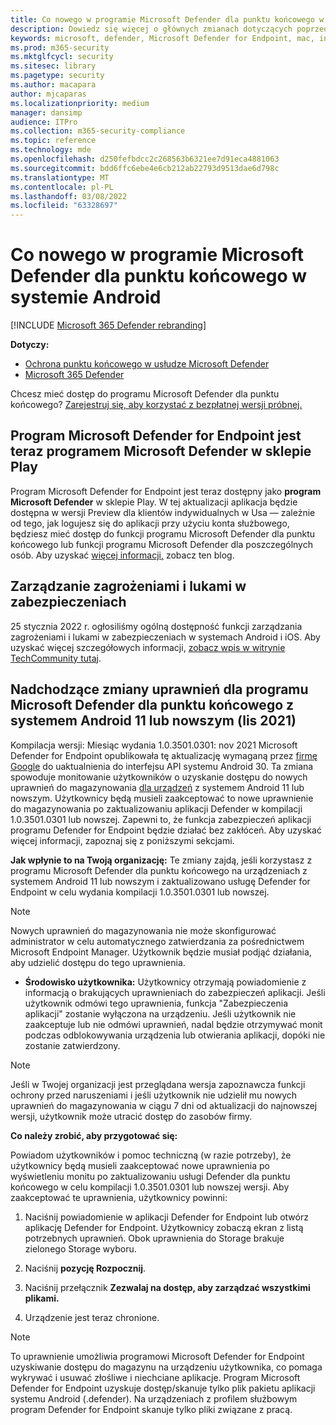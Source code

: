 ```yaml
---
title: Co nowego w programie Microsoft Defender dla punktu końcowego w systemie Android
description: Dowiedz się więcej o głównych zmianach dotyczących poprzednich wersji programu Microsoft Defender dla punktu końcowego w systemie Android.
keywords: microsoft, defender, Microsoft Defender for Endpoint, mac, installation, macos, whatsnew
ms.prod: m365-security
ms.mktglfcycl: security
ms.sitesec: library
ms.pagetype: security
ms.author: macapara
author: mjcaparas
ms.localizationpriority: medium
manager: dansimp
audience: ITPro
ms.collection: m365-security-compliance
ms.topic: reference
ms.technology: mde
ms.openlocfilehash: d250fefbdcc2c268563b6321ee7d91eca4881063
ms.sourcegitcommit: bdd6ffc6ebe4e6cb212ab22793d9513dae6d798c
ms.translationtype: MT
ms.contentlocale: pl-PL
ms.lasthandoff: 03/08/2022
ms.locfileid: "63328697"
---
```

# <a name="whats-new-in-microsoft-defender-for-endpoint-on-android"></a>Co nowego w programie Microsoft Defender dla punktu końcowego w systemie Android

[!INCLUDE [Microsoft 365 Defender rebranding](../../includes/microsoft-defender.md)]

**Dotyczy:**
- [Ochrona punktu końcowego w usłudze Microsoft Defender](https://go.microsoft.com/fwlink/p/?linkid=2154037)
- [Microsoft 365 Defender](https://go.microsoft.com/fwlink/?linkid=2118804)

Chcesz mieć dostęp do programu Microsoft Defender dla punktu końcowego? [Zarejestruj się, aby korzystać z bezpłatnej wersji próbnej.](https://signup.microsoft.com/create-account/signup?products=7f379fee-c4f9-4278-b0a1-e4c8c2fcdf7e&ru=https://aka.ms/MDEp2OpenTrial?ocid=docs-wdatp-exposedapis-abovefoldlink)

## <a name="microsoft-defender-for-endpoint-is-now-microsoft-defender-in-the-play-store"></a>Program Microsoft Defender for Endpoint jest teraz programem Microsoft Defender w sklepie Play

Program Microsoft Defender for Endpoint jest teraz dostępny jako **program Microsoft Defender** w sklepie Play. W tej aktualizacji aplikacja będzie dostępna w wersji Preview dla klientów indywidualnych  w Usa — zależnie od tego, jak logujesz się do aplikacji przy użyciu konta służbowego, będziesz mieć dostęp do funkcji programu Microsoft Defender dla punktu końcowego lub funkcji programu Microsoft Defender dla poszczególnych osób. Aby uzyskać [więcej informacji,](https://www.microsoft.com/en-us/microsoft-365/microsoft-defender-for-individuals) zobacz ten blog.

## <a name="threat-and-vulnerability-management"></a>Zarządzanie zagrożeniami i lukami w zabezpieczeniach

25 stycznia 2022 r. ogłosiliśmy ogólną dostępność funkcji zarządzania zagrożeniami i lukami w zabezpieczeniach w systemach Android i iOS. Aby uzyskać więcej szczegółowych informacji, [zobacz wpis w witrynie TechCommunity tutaj](https://techcommunity.microsoft.com/t5/microsoft-defender-for-endpoint/announcing-general-availability-of-vulnerability-management/ba-p/3071663).

## <a name="upcoming-permission-changes-for-microsoft-defender-for-endpoint-running-android-11-or-later-nov-2021"></a>Nadchodzące zmiany uprawnień dla programu Microsoft Defender dla punktu końcowego z systemem Android 11 lub nowszym (lis 2021)

Kompilacja wersji: Miesiąc wydania 1.0.3501.0301: nov 2021 Microsoft Defender for Endpoint opublikowała tę aktualizację wymaganą przez [firmę Google](https://developer.android.com/distribute/play-policies#APILevel30) do uaktualnienia do interfejsu API systemu Android 30. Ta zmiana spowoduje monitowanie użytkowników o uzyskanie dostępu do nowych uprawnień do magazynowania [dla urządzeń](https://developer.android.com/training/data-storage/manage-all-files#all-files-access-google-play) z systemem Android 11 lub nowszym. Użytkownicy będą musieli zaakceptować to nowe uprawnienie do magazynowania po zaktualizowaniu aplikacji Defender w kompilacji 1.0.3501.0301 lub nowszej. Zapewni to, że funkcja zabezpieczeń aplikacji programu Defender for Endpoint będzie działać bez zakłóceń. Aby uzyskać więcej informacji, zapoznaj się z poniższymi sekcjami.

**Jak wpłynie to na Twoją organizację:** Te zmiany zajdą, jeśli korzystasz z programu Microsoft Defender dla punktu końcowego na urządzeniach z systemem Android 11 lub nowszym i zaktualizowano usługę Defender for Endpoint w celu wydania kompilacji 1.0.3501.0301 lub nowszej.

> [!NOTE]
> Nowych uprawnień do magazynowania nie może skonfigurować administrator w celu automatycznego zatwierdzania za pośrednictwem Microsoft Endpoint Manager. Użytkownik będzie musiał podjąć działania, aby udzielić dostępu do tego uprawnienia.

- **Środowisko użytkownika:** Użytkownicy otrzymają powiadomienie z informacją o brakujących uprawnieniach do zabezpieczeń aplikacji. Jeśli użytkownik odmówi tego uprawnienia, funkcja "Zabezpieczenia aplikacji" zostanie wyłączona na urządzeniu. Jeśli użytkownik nie zaakceptuje lub nie odmówi uprawnień, nadal będzie otrzymywać monit podczas odblokowywania urządzenia lub otwierania aplikacji, dopóki nie zostanie zatwierdzony.

> [!NOTE]
> Jeśli w Twojej organizacji jest przeglądana wersja zapoznawcza funkcji ochrony przed naruszeniami i jeśli użytkownik nie udzielił mu nowych uprawnień do magazynowania w ciągu 7 dni od aktualizacji do najnowszej wersji, użytkownik może utracić dostęp do zasobów firmy.

**Co należy zrobić, aby przygotować się:**

Powiadom użytkowników i pomoc techniczną (w razie potrzeby), że użytkownicy będą musieli zaakceptować nowe uprawnienia po wyświetleniu monitu po zaktualizowaniu usługi Defender dla punktu końcowego w celu kompilacji 1.0.3501.0301 lub nowszej wersji. Aby zaakceptować te uprawnienia, użytkownicy powinni:

1. Naciśnij powiadomienie w aplikacji Defender for Endpoint lub otwórz aplikację Defender for Endpoint. Użytkownicy zobaczą ekran z listą potrzebnych uprawnień. Obok uprawnienia do Storage brakuje zielonego Storage wyboru.

2. Naciśnij **pozycję Rozpocznij**.

3. Naciśnij przełącznik **Zezwalaj na dostęp, aby zarządzać wszystkimi plikami.**

4. Urządzenie jest teraz chronione.

  > [!NOTE]
  > To uprawnienie umożliwia programowi Microsoft Defender for Endpoint uzyskiwanie dostępu do magazynu na urządzeniu użytkownika, co pomaga wykrywać i usuwać złośliwe i niechciane aplikacje. Program Microsoft Defender for Endpoint uzyskuje dostęp/skanuje tylko plik pakietu aplikacji systemu Android (.defender). Na urządzeniach z profilem służbowym program Defender for Endpoint skanuje tylko pliki związane z pracą.
